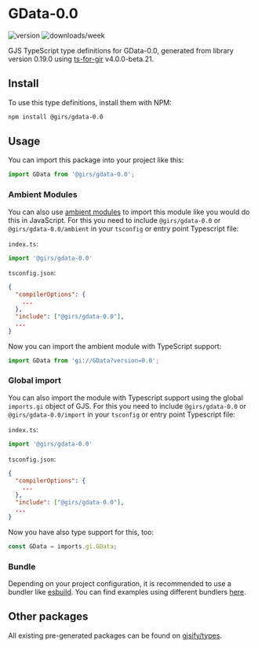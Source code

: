 
# GData-0.0

![version](https://img.shields.io/npm/v/@girs/gdata-0.0)
![downloads/week](https://img.shields.io/npm/dw/@girs/gdata-0.0)


GJS TypeScript type definitions for GData-0.0, generated from library version 0.19.0 using [ts-for-gir](https://github.com/gjsify/ts-for-gir) v4.0.0-beta.21.


## Install

To use this type definitions, install them with NPM:
```bash
npm install @girs/gdata-0.0
```

## Usage

You can import this package into your project like this:
```ts
import GData from '@girs/gdata-0.0';
```

### Ambient Modules

You can also use [ambient modules](https://github.com/gjsify/ts-for-gir/tree/main/packages/cli#ambient-modules) to import this module like you would do this in JavaScript.
For this you need to include `@girs/gdata-0.0` or `@girs/gdata-0.0/ambient` in your `tsconfig` or entry point Typescript file:

`index.ts`:
```ts
import '@girs/gdata-0.0'
```

`tsconfig.json`:
```json
{
  "compilerOptions": {
    ...
  },
  "include": ["@girs/gdata-0.0"],
  ...
}
```

Now you can import the ambient module with TypeScript support: 

```ts
import GData from 'gi://GData?version=0.0';
```

### Global import

You can also import the module with Typescript support using the global `imports.gi` object of GJS.
For this you need to include `@girs/gdata-0.0` or `@girs/gdata-0.0/import` in your `tsconfig` or entry point Typescript file:

`index.ts`:
```ts
import '@girs/gdata-0.0'
```

`tsconfig.json`:
```json
{
  "compilerOptions": {
    ...
  },
  "include": ["@girs/gdata-0.0"],
  ...
}
```

Now you have also type support for this, too:

```ts
const GData = imports.gi.GData;
```

### Bundle

Depending on your project configuration, it is recommended to use a bundler like [esbuild](https://esbuild.github.io/). You can find examples using different bundlers [here](https://github.com/gjsify/ts-for-gir/tree/main/examples).

## Other packages

All existing pre-generated packages can be found on [gjsify/types](https://github.com/gjsify/types).

